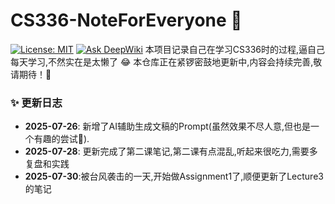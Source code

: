 # CS336-NoteForEveryone 🚀
[![License: MIT](https://img.shields.io/badge/License-MIT-yellow.svg)](https://opensource.org/licenses/MIT)
[![Ask DeepWiki](https://deepwiki.com/badge.svg)](https://deepwiki.com/singularguyleborn/awesome-cs336-noteforeveryone)
本项目记录自己在学习CS336时的过程,逼自己每天学习,不然实在是太懒了 😂
本仓库正在紧锣密鼓地更新中,内容会持续完善,敬请期待！💪
### ✨ 更新日志
- **2025-07-26**: 新增了AI辅助生成文稿的Prompt(虽然效果不尽人意,但也是一个有趣的尝试🤪). 
- **2025-07-28**: 更新完成了第二课笔记,第二课有点混乱,听起来很吃力,需要多复盘和实践
- **2025-07-30**:被台风袭击的一天,开始做Assignment1了,顺便更新了Lecture3的笔记
